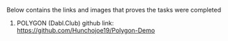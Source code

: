 Below contains the links and images that proves the tasks were completed

1. POLYGON (Dabl.Club)
   github link: https://github.com/Hunchojoe19/Polygon-Demo
